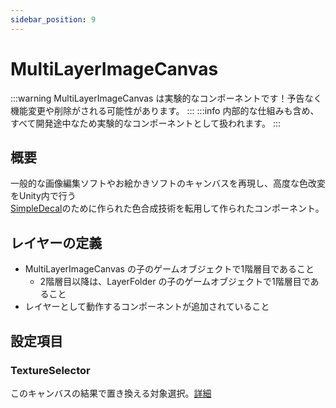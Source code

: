 ```yaml
---
sidebar_position: 9
---
```


# MultiLayerImageCanvas

:::warning
MultiLayerImageCanvas は実験的なコンポーネントです！予告なく機能変更や削除がされる可能性があります。
:::
:::info
内部的な仕組みも含め、すべて開発途中なため実験的なコンポーネントとして扱われます。
:::

## 概要

一般的な画像編集ソフトやお絵かきソフトのキャンバスを再現し、高度な色改変をUnity内で行う  
[SimpleDecal](/docs/Reference/SimpleDecal)のために作られた色合成技術を転用して作られたコンポーネント。

## レイヤーの定義

- MultiLayerImageCanvas の子のゲームオブジェクトで1階層目であること
  - 2階層目以降は、LayerFolder の子のゲームオブジェクトで1階層目であること
- レイヤーとして動作するコンポーネントが追加されていること

## 設定項目

### TextureSelector

このキャンバスの結果で置き換える対象選択。[詳細](../Common/TextureSelector.md)

